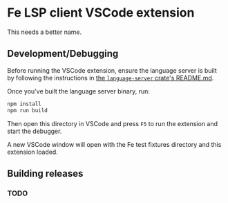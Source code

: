 # Fe LSP client VSCode extension
This needs a better name.

## Development/Debugging
Before running the VSCode extension, ensure the language server is built by following the instructions in [the `language-server` crate's README.md](../../README.md).

Once you've built the language server binary, run:
```bash
npm install
npm run build
```

Then open this directory in VSCode and press `F5` to run the extension and start the debugger.

A new VSCode window will open with the Fe test fixtures directory and this extension loaded.

## Building releases
### TODO